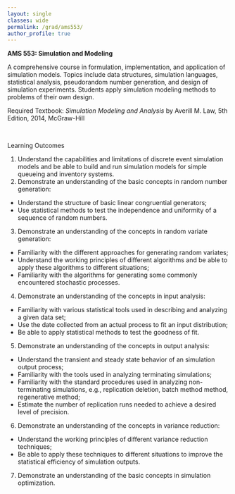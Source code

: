 ```yaml
---
layout: single
classes: wide
permalink: /grad/ams553/
author_profile: true
---
```


**AMS 553: Simulation and Modeling**

A comprehensive course in formulation, implementation, and application of simulation models. Topics include data structures, simulation languages, statistical analysis, pseudorandom number generation, and design of simulation experiments. Students apply simulation modeling methods to problems of their own design.

Required Textbook: *Simulation Modeling and Analysis* by Averill M. Law, 5th Edition, 2014, McGraw-Hill

<br/>

Learning Outcomes

1. Understand the capabilities and limitations of discrete event simulation models and be able to build and run simulation models for simple queueing and inventory systems.
2. Demonstrate an understanding of the basic concepts in random number generation:
  - Understand the structure of basic linear congruential generators;
  - Use statistical methods to test the independence and uniformity of a sequence of random numbers.
3. Demonstrate an understanding of the concepts in random variate generation:
  - Familiarity with the different approaches for generating random variates;
  - Understand the working principles of different algorithms and be able to apply these algorithms to different situations;
  - Familiarity with the algorithms for generating some commonly encountered stochastic processes.
4. Demonstrate an understanding of the concepts in input analysis:
  - Familiarity with various statistical tools used in describing and analyzing a given data set;
  - Use the date collected from an actual process to fit an input distribution;
  - Be able to apply statistical methods to test the goodness of fit.
5. Demonstrate an understanding of the concepts in output analysis:
  - Understand the transient and steady state behavior of an simulation output process;
  - Familiarity with the tools used in analyzing terminating simulations;
  - Familiarity with the standard procedures used in analyzing non-terminating simulations, e.g., replication deletion, batch method method, regenerative method;
  - Estimate the number of replication runs needed to achieve a desired level of precision.
6. Demonstrate an understanding of the concepts in variance reduction:
  - Understand the working principles of different variance reduction techniques;
  - Be able to apply these techniques to different situations to improve the statistical efficiency of simulation outputs.
7. Demonstrate an understanding of the basic concepts in simulation optimization.
